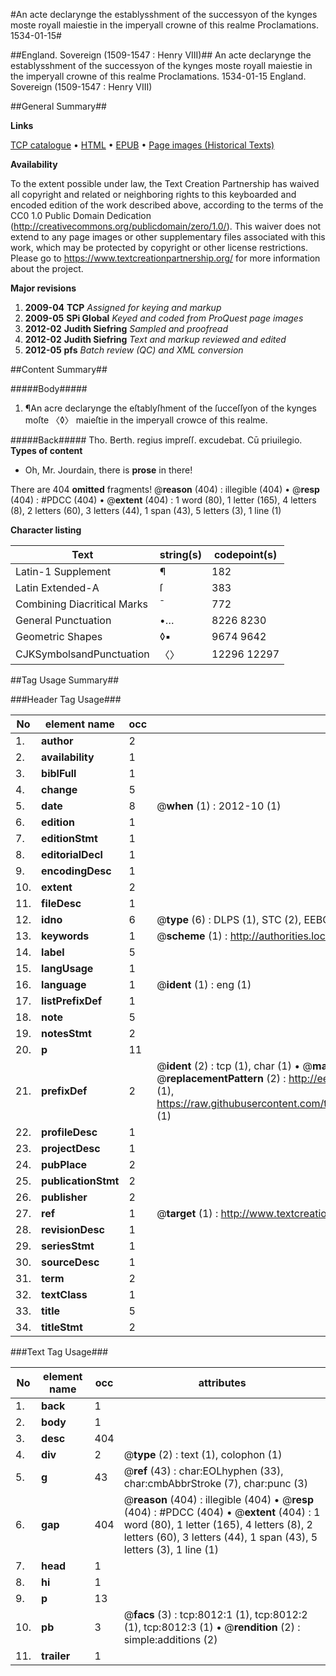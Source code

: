 #An acte declarynge the establysshment of the successyon of the kynges moste royall maiestie in the imperyall crowne of this realme Proclamations. 1534-01-15#

##England. Sovereign (1509-1547 : Henry VIII)##
An acte declarynge the establysshment of the successyon of the kynges moste royall maiestie in the imperyall crowne of this realme
Proclamations. 1534-01-15
England. Sovereign (1509-1547 : Henry VIII)

##General Summary##

**Links**

[TCP catalogue](http://www.ota.ox.ac.uk/tcp/)  • 
[HTML](http://tei.it.ox.ac.uk/tcp/Texts-HTML/free/A21/A21480.html)  • 
[EPUB](http://tei.it.ox.ac.uk/tcp/Texts-EPUB/free/A21/A21480.epub) • 
[Page images (Historical Texts)](https://historicaltexts.jisc.ac.uk/eebo-99843294e)

**Availability**

To the extent possible under law, the Text Creation Partnership has waived all copyright and related or neighboring rights to this keyboarded and encoded edition of the work described above, according to the terms of the CC0 1.0 Public Domain Dedication (http://creativecommons.org/publicdomain/zero/1.0/). This waiver does not extend to any page images or other supplementary files associated with this work, which may be protected by copyright or other license restrictions. Please go to https://www.textcreationpartnership.org/ for more information about the project.

**Major revisions**

1. __2009-04__ __TCP__ *Assigned for keying and markup*
1. __2009-05__ __SPi Global__ *Keyed and coded from ProQuest page images*
1. __2012-02__ __Judith Siefring__ *Sampled and proofread*
1. __2012-02__ __Judith Siefring__ *Text and markup reviewed and edited*
1. __2012-05__ __pfs__ *Batch review (QC) and XML conversion*

##Content Summary##

#####Body#####

1. ¶An acre declarynge the eſtablyſhment of the ſucceſſyon of the kynges moſte 〈◊〉 maieſtie in the imperyall crowce of this realme.

#####Back#####
Tho. Berth. regius impreſſ. excudebat. Cū priuilegio.
**Types of content**

  * Oh, Mr. Jourdain, there is **prose** in there!

There are 404 **omitted** fragments! 
 @__reason__ (404) : illegible (404)  •  @__resp__ (404) : #PDCC (404)  •  @__extent__ (404) : 1 word (80), 1 letter (165), 4 letters (8), 2 letters (60), 3 letters (44), 1 span (43), 5 letters (3), 1 line (1)

**Character listing**


|Text|string(s)|codepoint(s)|
|---|---|---|
|Latin-1 Supplement|¶|182|
|Latin Extended-A|ſ|383|
|Combining             Diacritical Marks|̄|772|
|General Punctuation|•…|8226 8230|
|Geometric Shapes|◊▪|9674 9642|
|CJKSymbolsandPunctuation|〈〉|12296 12297|

##Tag Usage Summary##

###Header Tag Usage###

|No|element name|occ|attributes|
|---|---|---|---|
|1.|__author__|2||
|2.|__availability__|1||
|3.|__biblFull__|1||
|4.|__change__|5||
|5.|__date__|8| @__when__ (1) : 2012-10 (1)|
|6.|__edition__|1||
|7.|__editionStmt__|1||
|8.|__editorialDecl__|1||
|9.|__encodingDesc__|1||
|10.|__extent__|2||
|11.|__fileDesc__|1||
|12.|__idno__|6| @__type__ (6) : DLPS (1), STC (2), EEBO-CITATION (1), PROQUEST (1), VID (1)|
|13.|__keywords__|1| @__scheme__ (1) : http://authorities.loc.gov/ (1)|
|14.|__label__|5||
|15.|__langUsage__|1||
|16.|__language__|1| @__ident__ (1) : eng (1)|
|17.|__listPrefixDef__|1||
|18.|__note__|5||
|19.|__notesStmt__|2||
|20.|__p__|11||
|21.|__prefixDef__|2| @__ident__ (2) : tcp (1), char (1)  •  @__matchPattern__ (2) : ([0-9\-]+):([0-9IVX]+) (1), (.+) (1)  •  @__replacementPattern__ (2) : http://eebo.chadwyck.com/downloadtiff?vid=$1&page=$2 (1), https://raw.githubusercontent.com/textcreationpartnership/Texts/master/tcpchars.xml#$1 (1)|
|22.|__profileDesc__|1||
|23.|__projectDesc__|1||
|24.|__pubPlace__|2||
|25.|__publicationStmt__|2||
|26.|__publisher__|2||
|27.|__ref__|1| @__target__ (1) : http://www.textcreationpartnership.org/docs/. (1)|
|28.|__revisionDesc__|1||
|29.|__seriesStmt__|1||
|30.|__sourceDesc__|1||
|31.|__term__|2||
|32.|__textClass__|1||
|33.|__title__|5||
|34.|__titleStmt__|2||


###Text Tag Usage###

|No|element name|occ|attributes|
|---|---|---|---|
|1.|__back__|1||
|2.|__body__|1||
|3.|__desc__|404||
|4.|__div__|2| @__type__ (2) : text (1), colophon (1)|
|5.|__g__|43| @__ref__ (43) : char:EOLhyphen (33), char:cmbAbbrStroke (7), char:punc (3)|
|6.|__gap__|404| @__reason__ (404) : illegible (404)  •  @__resp__ (404) : #PDCC (404)  •  @__extent__ (404) : 1 word (80), 1 letter (165), 4 letters (8), 2 letters (60), 3 letters (44), 1 span (43), 5 letters (3), 1 line (1)|
|7.|__head__|1||
|8.|__hi__|1||
|9.|__p__|13||
|10.|__pb__|3| @__facs__ (3) : tcp:8012:1 (1), tcp:8012:2 (1), tcp:8012:3 (1)  •  @__rendition__ (2) : simple:additions (2)|
|11.|__trailer__|1||
